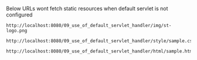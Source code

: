 Below URLs wont fetch static resources when default servlet is not configured

	http://localhost:8080/09_use_of_default_servlet_handler/img/st-logo.png

	http://localhost:8080/09_use_of_default_servlet_handler/style/sample.css
	
	http://localhost:8080/09_use_of_default_servlet_handler/html/sample.html 
